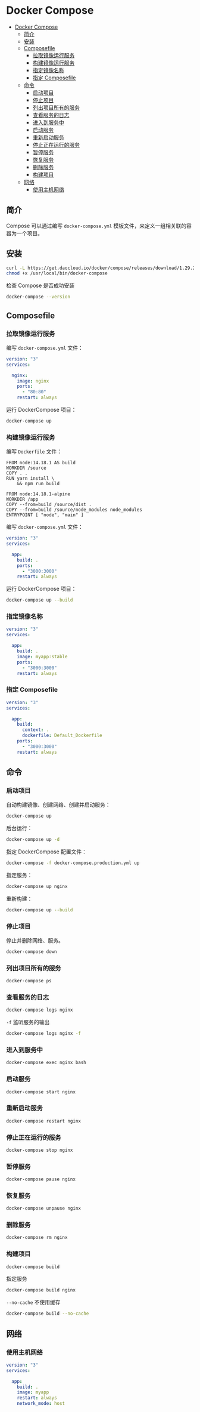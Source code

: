 # Docker Compose

- [Docker Compose](#docker-compose)
  - [简介](#简介)
  - [安装](#安装)
  - [Composefile](#composefile)
    - [拉取镜像运行服务](#拉取镜像运行服务)
    - [构建镜像运行服务](#构建镜像运行服务)
    - [指定镜像名称](#指定镜像名称)
    - [指定 Composefile](#指定-composefile)
  - [命令](#命令)
    - [启动项目](#启动项目)
    - [停止项目](#停止项目)
    - [列出项目所有的服务](#列出项目所有的服务)
    - [查看服务的日志](#查看服务的日志)
    - [进入到服务中](#进入到服务中)
    - [启动服务](#启动服务)
    - [重新启动服务](#重新启动服务)
    - [停止正在运行的服务](#停止正在运行的服务)
    - [暂停服务](#暂停服务)
    - [恢复服务](#恢复服务)
    - [删除服务](#删除服务)
    - [构建项目](#构建项目)
  - [网络](#网络)
    - [使用主机网络](#使用主机网络)

## 简介

Compose 可以通过编写 `docker-compose.yml` 模板文件，来定义一组相关联的容器为一个项目。

## 安装

```bash
curl -L https://get.daocloud.io/docker/compose/releases/download/1.29.2/docker-compose-`uname -s`-`uname -m` > /usr/local/bin/docker-compose
chmod +x /usr/local/bin/docker-compose
```

检查 Compose 是否成功安装

```bash
docker-compose --version
```

## Composefile

### 拉取镜像运行服务

编写 `docker-compose.yml` 文件：

```yaml
version: "3"
services: 

  nginx:
    image: nginx
    ports:
      - "80:80"
    restart: always
```

运行 DockerCompose 项目：

```bash
docker-compose up
```

### 构建镜像运行服务

编写 `Dockerfile` 文件：

```docker
FROM node:14.18.1 AS build
WORKDIR /source
COPY . .
RUN yarn install \
    && npm run build

FROM node:14.18.1-alpine
WORKDIR /app
COPY --from=build /source/dist .
COPY --from=build /source/node_modules node_modules
ENTRYPOINT [ "node", "main" ]
```

编写 `docker-compose.yml` 文件：

```yaml
version: "3"
services: 

  app:
    build: .
    ports:
      - "3000:3000"
    restart: always
```

运行 DockerCompose 项目：

```bash
docker-compose up --build
```

### 指定镜像名称

```yaml
version: "3"
services: 

  app:
    build: .
    image: myapp:stable
    ports:
      - "3000:3000"
    restart: always
```

### 指定 Composefile

```yaml
version: "3"
services: 

  app:
    build:
      context: .
      dockerfile: Default_Dockerfile
    ports:
      - "3000:3000"
    restart: always
```

## 命令

### 启动项目

自动构建镜像、创建网络、创建并启动服务：

```bash
docker-compose up
```

后台运行：

```bash
docker-compose up -d
```

指定 DockerCompose 配置文件：

```bash
docker-compose -f docker-compose.production.yml up
```

指定服务：

```bash
docker-compose up nginx
```

重新构建：

```bash
docker-compose up --build
```

### 停止项目

停止并删除网络、服务。

```bash
docker-compose down
```

### 列出项目所有的服务

```bash
docker-compose ps
```

### 查看服务的日志

```bash
docker-compose logs nginx
```

`-f` 监听服务的输出

```bash
docker-compose logs nginx -f
```

### 进入到服务中

```bash
docker-compose exec nginx bash
```

### 启动服务

```bash
docker-compose start nginx
```

### 重新启动服务

```bash
docker-compose restart nginx
```

### 停止正在运行的服务

```bash
docker-compose stop nginx
```

### 暂停服务

```bash
docker-compose pause nginx
```

### 恢复服务

```bash
docker-compose unpause nginx
```

### 删除服务

```bash
docker-compose rm nginx
```

### 构建项目

```bash
docker-compose build
```

指定服务

```bash
docker-compose build nginx
```

`--no-cache` 不使用缓存

```bash
docker-compose build --no-cache
```

## 网络

### 使用主机网络

```yaml
version: "3"
services:

  app:
    build: .
    image: myapp
    restart: always
    network_mode: host
```
